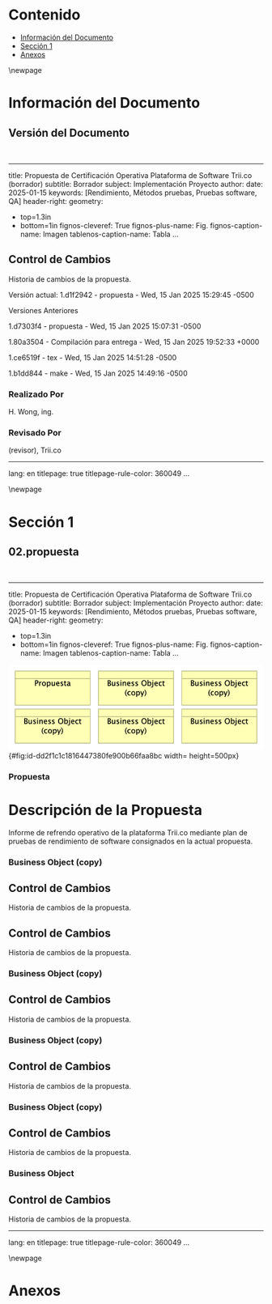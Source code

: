# Contenido
* [Información del Documento](#información-del-documento)
* [Sección 1](#sección-1)
* [Anexos](#anexos)


<div style="page-break-before: always;"></div>
\newpage

# Información del Documento

## Versión del Documento

> 

<br>

---
title: Propuesta de Certificación Operativa Plataforma de Software Trii.co (borrador)
subtitle: Borrador
subject: Implementación Proyecto
author: 
date: 2025-01-15
keywords: [Rendimiento, Métodos pruebas, Pruebas software, QA]
header-right: 
geometry:
  - top=1.3in
  - bottom=1in
fignos-cleveref: True
fignos-plus-name: Fig.
fignos-caption-name: Imagen
tablenos-caption-name: Tabla
...

## Control de Cambios
Historia de cambios de la propuesta.


Versión actual: 
1.d1f2942 - propuesta - Wed, 15 Jan 2025 15:29:45 -0500


Versiones Anteriores

1.d7303f4 - propuesta - Wed, 15 Jan 2025 15:07:31 -0500

1.80a3504 - Compilación para entrega - Wed, 15 Jan 2025 19:52:33 +0000

1.ce6519f - tex - Wed, 15 Jan 2025 14:51:28 -0500

1.b1dd844 - make - Wed, 15 Jan 2025 14:49:16 -0500


### Realizado Por
H. Wong, ing.

### Revisado Por
(revisor), Trii.co





---
lang: en
titlepage: true
titlepage-rule-color: 360049
...


<div style="page-break-before: always;"></div>
\newpage

# Sección 1

## 02.propuesta

> 

<br>

---
title: Propuesta de Certificación Operativa Plataforma de Software Trii.co (borrador)
subtitle: Borrador
subject: Implementación Proyecto
author: 
date: 2025-01-15
keywords: [Rendimiento, Métodos pruebas, Pruebas software, QA]
header-right: 
geometry:
  - top=1.3in
  - bottom=1in
fignos-cleveref: True
fignos-plus-name: Fig.
fignos-caption-name: Imagen
tablenos-caption-name: Tabla
...

![02.propuesta. _Fuente: Propuesta de certificación operativa plataforma Trii.co (2025)_](images/02.propuesta.png){#fig:id-dd2f1c1c1816447380fe900b66faa8bc width= height=500px}

### Propuesta
# Descripción de la Propuesta
Informe de refrendo operativo de la plataforma Trii.co mediante plan de pruebas de rendimiento de software consignados en la actual propuesta.


### Business Object (copy)
## Control de Cambios
Historia de cambios de la propuesta.

## Control de Cambios
Historia de cambios de la propuesta.


### Business Object (copy)
## Control de Cambios
Historia de cambios de la propuesta.


### Business Object (copy)
## Control de Cambios
Historia de cambios de la propuesta.


### Business Object (copy)
## Control de Cambios
Historia de cambios de la propuesta.


### Business Object
## Control de Cambios
Historia de cambios de la propuesta.







---
lang: en
titlepage: true
titlepage-rule-color: 360049
...


<div style="page-break-before: always;"></div>
\newpage

# Anexos

